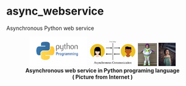 # async_webservice
Asynchronous Python web service

<p align="center" width="100%">
    <img width="30%" src="https://github.com/jkaewprateep/Proxyserver_in_python/blob/main/python-logo.jpg">
    <img width="25%" src="https://github.com/jkaewprateep/async_webservice/blob/main/async.jpg">
    <img width="10%" src="https://github.com/jkaewprateep/async_webservice/blob/main/image22.jpg">
    <img width="9%" src="https://github.com/jkaewprateep/async_webservice/blob/main/08419ff9-9066-4114-9af4-cca209abc322.jpg"> </br>
    <b> Asynchronous web service in Python programing language </b> </br>
    <b> ( Picture from Internet ) </b> </br>
</p>
